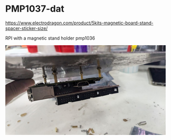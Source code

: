 
# PMP1037-dat

https://www.electrodragon.com/product/5kits-magnetic-board-stand-spacer-sticker-size/


RPI with a magnetic stand holder pmp1036

![](2024-10-28-18-54-02.png)